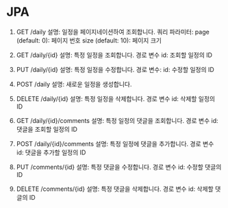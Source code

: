 # JPA

1. GET /daily
설명: 일정을 페이지네이션하여 조회합니다.
쿼리 파라미터:
page (default: 0): 페이지 번호
size (default: 10): 페이지 크기

2. GET /daily/{id}
설명: 특정 일정을 조회합니다.
경로 변수
id: 조회할 일정의 ID

3. PUT /daily/{id}
설명: 특정 일정을 수정합니다.
경로 변수:
id: 수정할 일정의 ID

4. POST /daily
설명: 새로운 일정을 생성합니다.

5. DELETE /daily/{id}
설명: 특정 일정을 삭제합니다.
경로 변수
id: 삭제할 일정의 ID

6. GET /daily/{id}/comments
설명: 특정 일정의 댓글을 조회합니다.
경로 변수
id: 댓글을 조회할 일정의 ID

7. POST /daily/{id}/comments
설명: 특정 일정에 댓글을 추가합니다.
경로 변수
id: 댓글을 추가할 일정의 ID

8. PUT /comments/{id}
설명: 특정 댓글을 수정합니다.
경로 변수
id: 수정할 댓글의 ID

9. DELETE /comments/{id}
설명: 특정 댓글을 삭제합니다.
경로 변수
id: 삭제할 댓글의 ID
